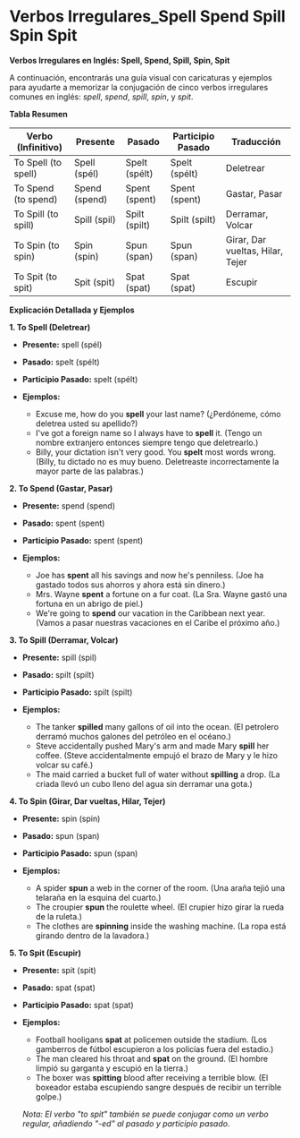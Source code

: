 # Verbos Irregulares_Spell Spend Spill Spin Spit

**Verbos Irregulares en Inglés: Spell, Spend, Spill, Spin, Spit**

A continuación, encontrarás una guía visual con caricaturas y ejemplos para ayudarte a memorizar la conjugación de cinco verbos irregulares comunes en inglés: *spell*, *spend*, *spill*, *spin*, y *spit*.

**Tabla Resumen**

| Verbo (Infinitivo) | Presente | Pasado | Participio Pasado | Traducción |
|---|---|---|---|---|
| To Spell (to spell) | Spell (spél) | Spelt (spélt) | Spelt (spélt) | Deletrear |
| To Spend (to spend) | Spend (spend) | Spent (spent) | Spent (spent) | Gastar, Pasar |
| To Spill (to spill) | Spill (spil) | Spilt (spilt) | Spilt (spilt) | Derramar, Volcar |
| To Spin (to spin) | Spin (spin) | Spun (span) | Spun (span) | Girar, Dar vueltas, Hilar, Tejer |
| To Spit (to spit) | Spit (spit) | Spat (spat) | Spat (spat) | Escupir |

**Explicación Detallada y Ejemplos**

**1. To Spell (Deletrear)**

*   **Presente:** spell (spél)
*   **Pasado:** spelt (spélt)
*   **Participio Pasado:** spelt (spélt)

*   **Ejemplos:**

    *   Excuse me, how do you **spell** your last name? (¿Perdóneme, cómo deletrea usted su apellido?)
    *   I've got a foreign name so I always have to **spell** it. (Tengo un nombre extranjero entonces siempre tengo que deletrearlo.)
    *   Billy, your dictation isn't very good. You **spelt** most words wrong. (Billy, tu dictado no es muy bueno. Deletreaste incorrectamente la mayor parte de las palabras.)

**2. To Spend (Gastar, Pasar)**

*   **Presente:** spend (spend)
*   **Pasado:** spent (spent)
*   **Participio Pasado:** spent (spent)

*   **Ejemplos:**

    *   Joe has **spent** all his savings and now he's penniless. (Joe ha gastado todos sus ahorros y ahora está sin dinero.)
    *   Mrs. Wayne **spent** a fortune on a fur coat. (La Sra. Wayne gastó una fortuna en un abrigo de piel.)
    *   We're going to **spend** our vacation in the Caribbean next year. (Vamos a pasar nuestras vacaciones en el Caribe el próximo año.)

**3. To Spill (Derramar, Volcar)**

*   **Presente:** spill (spil)
*   **Pasado:** spilt (spilt)
*   **Participio Pasado:** spilt (spilt)

*   **Ejemplos:**

    *   The tanker **spilled** many gallons of oil into the ocean. (El petrolero derramó muchos galones del petróleo en el océano.)
    *   Steve accidentally pushed Mary's arm and made Mary **spill** her coffee. (Steve accidentalmente empujó el brazo de Mary y le hizo volcar su café.)
    *   The maid carried a bucket full of water without **spilling** a drop. (La criada llevó un cubo lleno del agua sin derramar una gota.)

**4. To Spin (Girar, Dar vueltas, Hilar, Tejer)**

*   **Presente:** spin (spin)
*   **Pasado:** spun (span)
*   **Participio Pasado:** spun (span)

*   **Ejemplos:**

    *   A spider **spun** a web in the corner of the room. (Una araña tejió una telaraña en la esquina del cuarto.)
    *   The croupier **spun** the roulette wheel. (El crupier hizo girar la rueda de la ruleta.)
    *   The clothes are **spinning** inside the washing machine. (La ropa está girando dentro de la lavadora.)

**5. To Spit (Escupir)**

*   **Presente:** spit (spit)
*   **Pasado:** spat (spat)
*   **Participio Pasado:** spat (spat)

*   **Ejemplos:**

    *   Football hooligans **spat** at policemen outside the stadium. (Los gamberros de fútbol escupieron a los policías fuera del estadio.)
    *   The man cleared his throat and **spat** on the ground. (El hombre limpió su garganta y escupió en la tierra.)
    *   The boxer was **spitting** blood after receiving a terrible blow. (El boxeador estaba escupiendo sangre después de recibir un terrible golpe.)

    *Nota: El verbo "to spit" también se puede conjugar como un verbo regular, añadiendo "-ed" al pasado y participio pasado.*

